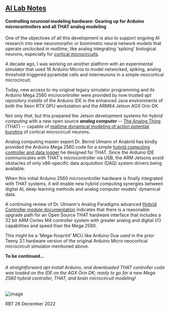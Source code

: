 ## <u>AI Lab Notes</u>

#### **Controlling *neuronal* modeling hardware:** Gearing up for Arduino microcontrollers and all **THAT** analog modeling

One of the objectives of all this development is also to support ongoing AI research into new neuromorphic or biomimetic neural network models that operate *unclocked in realtime*, like analog integrating 'spiking' biological neurons, especially for [cortical microcircuits](https://academic.oup.com/book/24640). 

A decade ago, I was working on another platform with an experimental simulator that used 16 Arduino Micros to model networked, spiking, analog threshold-triggered pyramidal cells and interneurons in a simple neocortical microcircuit.  

Today, new access to my original legacy simulator programming and its Arduino Mega 2560 microcontroller were provided by now trusted *apt repository installs* of the Arduino IDE in the enhanced Java environments of both the Xeon RTX GPU workstation and the ARM64 Jetson AGX Orin DK.

Not only *that*, but this prepared the Jetson development systems for *hybrid computing* with a new open source ***analog computer*** -- [The Analog Thing](https://the-analog-thing.org/wiki/) (THAT) -- capable of [realtime dynamical modeling of action potential bursting](https://the-analog-thing.org/docs/dirhtml/rst/applications/hindmash_rose_neuron/spiking_neuron/) of cortical microcircuit neurons.  

Analog computing master expert Dr. Bernd Ulmann of Anabrid has kindly provided the Arduino Mega 2560 code for a simple [hybrid computing controller and data logger](https://github.com/anabrid/hardware/tree/main/the-analog-thing/arduino_2650_hybrid_controller) he designed for THAT.  Since the Arduino IDE  communicates with THAT's microcontroller via USB, the ARM Jetsons avoid obstacles of only x86-specific data acquisition (DAQ) system drivers being available.

When this initial Arduino 2560 microcontroller hardware is finally integrated with THAT systems, it will enable new hybrid computing synergies between digital AI, deep learning methods and analog computer models' dynamical data.

A continuing review of Dr. Ulmann's Analog Paradigms advanced [Hybrid Controller module documentation](https://analogparadigm.com/downloads/hc_handbook.pdf)  indicates that there is a reasonable upgrade path for an Open Source THAT hardware interface that includes a 32 bit ARM Cortex M4 controller system with greater analog and digital I/O capabilities and speed than the Mega 2560.

This might be a 'Mega-fooprint' MCU like Arduino Due used in the prior Teeny 3.1 hardware version of the original Arduino Micro neocortical microcircuit simulator mentioned above.

**To be continued...**


###### A straightforward  *apt install Arduino*, and downloaded THAT controller code was loaded on the IDE on the AGX Orin DK; ready to go for a new Mega 2560 hybrid controller, THAT, and brain microcircuit modeling!
![image](https://user-images.githubusercontent.com/71346897/209422743-8bd2314a-04fa-46f0-9b8c-a72afa013f2d.png)

RBT 26 December 2022
